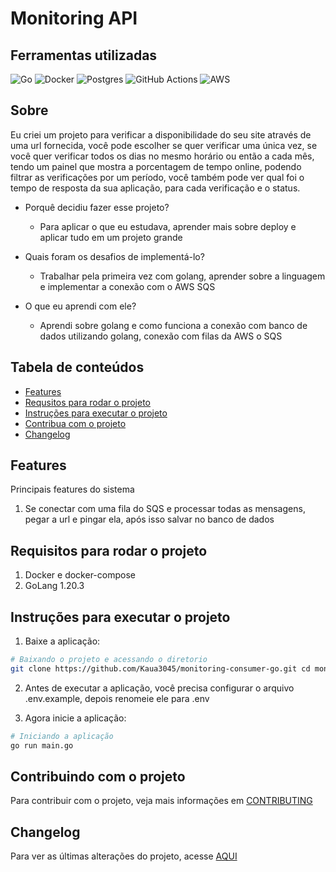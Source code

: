 # Monitoring API

## Ferramentas utilizadas
![Go](https://img.shields.io/badge/go-%2300ADD8.svg?style=for-the-badge&logo=go&logoColor=white)
![Docker](https://img.shields.io/badge/docker-%230db7ed.svg?style=for-the-badge&logo=docker&logoColor=white)
![Postgres](https://img.shields.io/badge/postgres-%23316192.svg?style=for-the-badge&logo=postgresql&logoColor=white)
![GitHub Actions](https://img.shields.io/badge/github%20actions-%232671E5.svg?style=for-the-badge&logo=githubactions&logoColor=white)
![AWS](https://img.shields.io/badge/AWS-%23FF9900.svg?style=for-the-badge&logo=amazon-aws&logoColor=white)

## Sobre

Eu criei um projeto para verificar a disponibilidade do seu site através de uma url fornecida, você pode escolher se quer verificar uma única vez, se você quer verificar todos os dias no mesmo horário ou então a cada mês, tendo um painel que mostra a porcentagem de tempo online, podendo filtrar as verificações por um período, você também pode ver qual foi o tempo de resposta da sua aplicação, para cada verificação e o status.

- Porquê decidiu fazer esse projeto?
  - Para aplicar o que eu estudava, aprender mais sobre deploy e aplicar tudo em um projeto grande

- Quais foram os desafios de implementá-lo?
  - Trabalhar pela primeira vez com golang, aprender sobre a linguagem e implementar a conexão com o AWS SQS

- O que eu aprendi com ele?
  - Aprendi sobre golang e como funciona a conexão com banco de dados utilizando golang, conexão com filas da AWS o SQS

## Tabela de conteúdos

- [Features](#features)
- [Requsitos para rodar o projeto](#requisitos)
- [Instruções para executar o projeto](#instruções-para-executar-o-projeto)
- [Contribua com o projeto](#contribuindo-com-o-projeto)
- [Changelog](#changelog)

## Features

Principais features do sistema

1. Se conectar com uma fila do SQS e processar todas as mensagens, pegar a url e pingar ela, após isso salvar no banco de dados

## Requisitos para rodar o projeto

1. Docker e docker-compose
2. GoLang 1.20.3

## Instruções para executar o projeto

1. Baixe a aplicação:
```bash
# Baixando o projeto e acessando o diretorio
git clone https://github.com/Kaua3045/monitoring-consumer-go.git cd monitoring-consumer-go
```

2. Antes de executar a aplicação, você precisa configurar o arquivo .env.example, depois renomeie ele para .env

3. Agora inicie a aplicação:
```bash
# Iniciando a aplicação
go run main.go
```

## Contribuindo com o projeto

Para contribuir com o projeto, veja mais informações em [CONTRIBUTING](doc/CONTRIBUTING.md)

## Changelog

Para ver as últimas alterações do projeto, acesse [AQUI](doc/changelog.md)